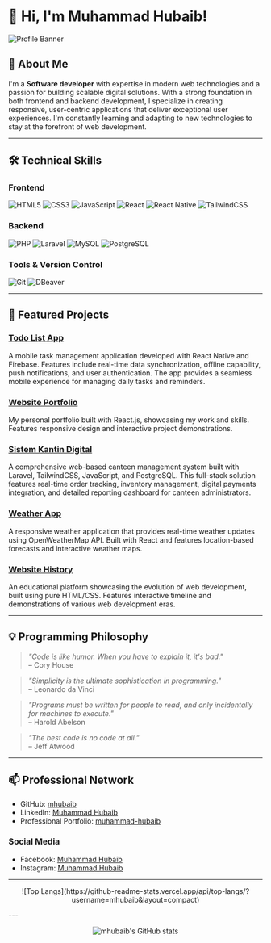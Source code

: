 # 👋 Hi, I'm Muhammad Hubaib!

![Profile Banner](https://capsule-render.vercel.app/api?type=wave&color=0:4F8A8B,100:FFE156&height=200&section=header&text=Hubaib%20%7C%20Software%20Developer&fontSize=40&fontColor=fff)

## 🚀 About Me

I'm a **Software developer** with expertise in modern web technologies and a passion for building scalable digital solutions. With a strong foundation in both frontend and backend development, I specialize in creating responsive, user-centric applications that deliver exceptional user experiences. I'm constantly learning and adapting to new technologies to stay at the forefront of web development.

---

## 🛠️ Technical Skills

### Frontend
![HTML5](https://img.shields.io/badge/-HTML5-E34F26?logo=html5&logoColor=fff)
![CSS3](https://img.shields.io/badge/-CSS3-1572B6?logo=css3&logoColor=fff)
![JavaScript](https://img.shields.io/badge/-JavaScript-F7DF1E?logo=javascript&logoColor=000)
![React](https://img.shields.io/badge/-React-61DAFB?logo=react&logoColor=000)
![React Native](https://img.shields.io/badge/-React%20Native-61DAFB?logo=react&logoColor=000)
![TailwindCSS](https://img.shields.io/badge/-TailwindCSS-38B2AC?logo=tailwindcss&logoColor=fff)

### Backend
![PHP](https://img.shields.io/badge/-PHP-777BB4?logo=php&logoColor=fff)
![Laravel](https://img.shields.io/badge/-Laravel-FF2D20?logo=laravel&logoColor=fff)
![MySQL](https://img.shields.io/badge/-MySQL-4479A1?logo=mysql&logoColor=fff)
![PostgreSQL](https://img.shields.io/badge/-PostgreSQL-336791?logo=postgresql&logoColor=fff)

### Tools & Version Control
![Git](https://img.shields.io/badge/-Git-F05032?logo=git&logoColor=fff)
![DBeaver](https://img.shields.io/badge/-DBeaver-4D4D4D?logo=dbeaver&logoColor=fff)


---

## 🌟 Featured Projects

### [Todo List App](https://github.com/mhubaib/todo-list-app)
A mobile task management application developed with React Native and Firebase. Features include real-time data synchronization, offline capability, push notifications, and user authentication. The app provides a seamless mobile experience for managing daily tasks and reminders.

### [Website Portfolio](https://github.com/mhubaib/website-portofolio-react)
My personal portfolio built with React.js, showcasing my work and skills. Features responsive design and interactive project demonstrations.

### [Sistem Kantin Digital](https://github.com/mhubaib/sistem-kantin-digital)
A comprehensive web-based canteen management system built with Laravel, TailwindCSS, JavaScript, and PostgreSQL. This full-stack solution features real-time order tracking, inventory management, digital payments integration, and detailed reporting dashboard for canteen administrators.

### [Weather App](https://github.com/mhubaib/weather-app)
A responsive weather application that provides real-time weather updates using OpenWeatherMap API. Built with React and features location-based forecasts and interactive weather maps.

### [Website History](https://github.com/mhubaib/website-history-html)
An educational platform showcasing the evolution of web development, built using pure HTML/CSS. Features interactive timeline and demonstrations of various web development eras.

---

## 💡 Programming Philosophy

> *"Code is like humor. When you have to explain it, it's bad."*  
> – Cory House

> *"Simplicity is the ultimate sophistication in programming."*  
> – Leonardo da Vinci

> *"Programs must be written for people to read, and only incidentally for machines to execute."*  
> – Harold Abelson

> *"The best code is no code at all."*  
> – Jeff Atwood

---

## 📫 Professional Network

- GitHub: [mhubaib](https://github.com/mhubaib)
- LinkedIn: [Muhammad Hubaib](https://www.linkedin.com/in/muhammad-hubaib-76b26b370/)
- Professional Portfolio: [muhammad-hubaib](https://www.linkedin.com/in/muhammad-hubaib-76b26b370/)

### Social Media
- Facebook: [Muhammad Hubaib](https://web.facebook.com/profile.php?id=61576621349069)
- Instagram: [Muhammad Hubaib](https://www.instagram.com/mhuba_ib/)

---
<p align="center">
![Top Langs](https://github-readme-stats.vercel.app/api/top-langs/?username=mhubaib&layout=compact)
</p>
---
<p align="center">
  <img src="https://github-readme-stats.vercel.app/api?username=mhubaib&show_icons=true&theme=radical" alt="mhubaib's GitHub stats" />
</p>

